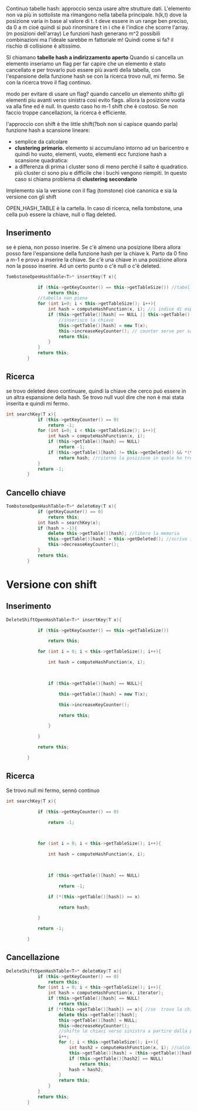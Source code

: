Continuo tabelle hash: 
approccio senza usare altre strutture dati. L'elemento non va più in sottoliste ma rimangono nella tabella principale.
h(k,t) dove la posizione varia in base al valore di t. t deve essere in un range ben preciso, da 0 a m cioè
quindi si può rinominare t in i che è l'indice che scorre l'array.
(m posizioni dell'array)
Le funzioni hash generano m^2 possibili combinazioni ma l'ideale sarebbe m fattoriale m!
Quindi come si fa? il rischio di collisione è altissimo.

SI chiamano **tabelle hash a indirizzamento aperto**
Quando si cancella un elemento inseriamo un flag per far capire che un elemento è stato cancellato e per trovarlo può essere più avanti della tabella, con l'espansione della funzione hash
se con la ricerca trovo null, mi fermo. Se con la ricerca trovo il flag continuo.

modo per evitare di usare un flag? quando cancello un elemento shifto gli elementi piu avanti verso sinistra cosi evito flags. allora la posizione vuota va alla fine ed è null.
In questo caso ho m-1 shift che è costoso. Se non faccio troppe cancellazioni, la ricerca è efficiente.

l'approccio con shift è the little shift(?boh non si capisce quando parla)
funzione hash a scansione lineare:
- semplice da calcolare
- **clustering primario.** elemento si accumulano intorno ad un baricentro e quindi ho vuoto, elementi, vuoto, elementi ecc 
funzione hash a scansione quadratica:
- a differenza di prima i cluster sono di meno perchè il salto è quadratico. più cluster ci sono piu e difficile che i buchi vengono riempiti. In questo caso si chiama problema di **clustering secondario**

Implemento sia la versione con il flag (tomstone) cioè canonica e sia la versione con gli shift

OPEN_HASH_TABLE è la cartella.
In caso di ricerca, nella tombstone, una cella può essere la chiave, null o flag deleted. 
## Inserimento
se è piena, non posso inserire. Se c'è almeno una posizione libera allora posso fare l'espansione della funzione hash per la chiave k. Parto da 0 fino a m-1 e provo a inserire la chiave. Se c'è una chiave in una posizione allora non la posso inserire.
Ad un certo punto o c'è null o c'è deleted.

```cpp
TombstoneOpenHashTable<T>* insertKey(T x){        

            if (this->getKeyCounter() == this->getTableSize()) //tabella piena, non inserimento
                return this;        
            //tabella non piena
            for (int i=0; i < this->getTableSize(); i++){
                int hash = computeHashFunction(x, i); //i indice di espansione, dove devo provare a inserire la chiave
                if (this->getTable()[hash] == NULL || this->getTable()[hash] == this->getDeleted()){
                    //inserisco la chiave
                    this->getTable()[hash] = new T(x);
                    this->increaseKeyCounter(); // counter serve per sapere quanti elementi sono attualmente presenti in tabella, per non arrivare al massimo carico di essa
                    return this;
                }          
            }
            return this;
        }
```

## Ricerca
se trovo deleted devo continuare, quindi la chiave che cerco può essere in un altra espansione della hash. Se trovo null vuol dire che non è mai stata inserita e quindi mi fermo.
```cpp
int searchKey(T x){
            if (this->getKeyCounter() == 0)
                return -1;      
            for (int i=0; i < this->getTableSize(); i++){
                int hash = computeHashFunction(x, i);
                if (this->getTable()[hash] == NULL)
                    return -1;
                if (this->getTable()[hash] != this->getDeleted() && *(this->getTable()[hash]) == x) //elemento trovato
                    return hash; //ritorno la posizione in quale ho trovato l'elemento  
            }
            return -1;
        }
```
## Cancello chiave
```cpp
TombstoneOpenHashTable<T>* deleteKey(T x){        
            if (getKeyCounter() == 0)
                return this;  
            int hash = searchKey(x);
            if (hash > -1){
                delete this->getTable()[hash]; //libero la memoria
                this->getTable()[hash] = this->getDeleted(); //scrivo il flag
                this->decreaseKeyCounter();
            }
            return this;
        }
```

# Versione con shift
## Inserimento
```cpp
DeleteShiftOpenHashTable<T>* insertKey(T x){

            if (this->getKeyCounter() == this->getTableSize())

                return this;        

            for (int i = 0; i < this->getTableSize(); i++){

                int hash = computeHashFunction(x, i);

  

                if (this->getTable()[hash] == NULL){        

                    this->getTable()[hash] = new T(x);

                    this->increaseKeyCounter();

                    return this;

                }          

            }

            return this;

        }
```
## Ricerca
Se trovo null mi fermo, sennò continuo
```cpp
int searchKey(T x){

            if (this->getKeyCounter() == 0)

                return -1;

  

            for (int i = 0; i < this->getTableSize(); i++){        

                int hash = computeHashFunction(x, i);

  

                if (this->getTable()[hash] == NULL)

                    return -1;

                if (*(this->getTable()[hash]) == x)

                    return hash;            

            }

            return -1;

        }
```

## Cancellazione
```cpp
DeleteShiftOpenHashTable<T>* deleteKey(T x){
            if (this->getKeyCounter() == 0)
                return this;    
            for (int i = 0; i < this->getTableSize(); i++){
                int hash = computeHashFunction(x, iterator);
                if (this->getTable()[hash] == NULL)
                    return this;
                if (*(this->getTable()[hash]) == x){ //se  trovo la chiave
                    delete this->getTable()[hash];  
                    this->getTable()[hash] = NULL;
                    this->decreaseKeyCounter();
                    //shifto le chiavi verso sinistra a partire dalla posizione successiva
                    i++;
                    for (; i < this->getTableSize(); i++){
                        int hash2 = computeHashFunction(x, i); //calcolo hash per le successive posizioni e shifto i risultati
                        this->getTable()[hash] = (this->getTable()[hash2]);
                        if (this->getTable()[hash2] == NULL)
                            return this;            
                        hash = hash2;
                    }           
                    return this;                
                }      
            }
            return this;
        }
```